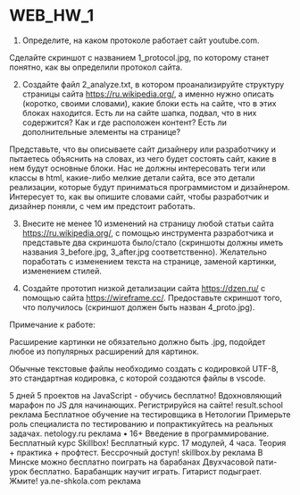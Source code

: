 # WEB_HW_1
1. Определите, на каком протоколе работает сайт youtube.com.

Сделайте скриншот с названием 1_protocol.jpg, по которому станет понятно, как вы определили протокол сайта.

2. Создайте файл 2_analyze.txt, в котором проанализируйте структуру страницы сайта https://ru.wikipedia.org/, а именно нужно описать (коротко, своими словами), какие блоки есть на сайте, что в этих блоках находится. Есть ли на сайте шапка, подвал, что в них содержится? Как и где расположен контент? Есть ли дополнительные элементы на странице?

Представьте, что вы описываете сайт дизайнеру или разработчику и пытаетесь объяснить на словах, из чего будет состоять сайт, какие в нем будут основные блоки. Нас не должны интересовать теги или классы в html, какие-либо мелкие детали сайта, все это детали реализации, которые будут приниматься программистом и дизайнером. Интересует то, как вы опишите словами сайт, чтобы разработчик и дизайнер поняли, с чем им предстоит работать.

3. Внесите не менее 10 изменений на страницу любой статьи сайта https://ru.wikipedia.org/, с помощью инструмента разработчика и представьте два скриншота было/стало (скриншоты должны иметь названия 3_before.jpg, 3_after.jpg соответственно). Желательно поработать с изменением текста на странице, заменой картинки, изменением стилей.

4. Создайте прототип низкой детализации сайта https://dzen.ru/ с помощью сайта https://wireframe.cc/. Предоставьте скриншот того, что получилось (скриншот должен быть назван 4_proto.jpg).

Примечание к работе:

Расширение картинки не обязательно должно быть .jpg, подойдет любое из популярных расширений для картинок.

Обычные текстовые файлы необходимо создать с кодировкой UTF-8, это стандартная кодировка, с которой создаются файлы в vscode.

5 дней 5 проектов на JavaScript - обучись бесплатно!
Вдохновляющий марафон по JS для начинающих. Регистрируйся на сайте!
result.school 
реклама
Бесплатное обучение на тестировщика в Нетологии
Примерьте роль специалиста по тестированию и попрактикуйтесь на реальных задачах.
netology.ru 
реклама
•
16+
Введение в программирование. Бесплатный курс Skillbox!
Бесплатный курс. 17 модулей, 4 часа. Теория + практика + профтест. Бессрочный доступ!
skillbox.by 
реклама
В Минске можно бесплатно поиграть на барабанах
Двухчасовой пати-урок бесплатно. Барабанщик научит играть. Гитарист подыграет. Жмите!
ya.ne-shkola.com 
реклама

